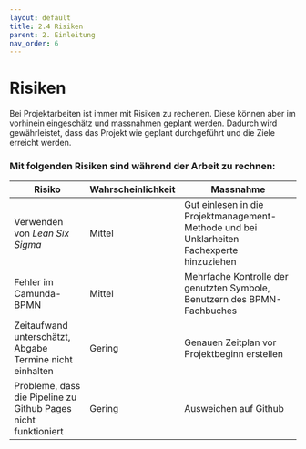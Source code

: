 ```yaml
---
layout: default
title: 2.4 Risiken
parent: 2. Einleitung
nav_order: 6
---
```


# Risiken

Bei Projektarbeiten ist immer mit Risiken zu rechenen. Diese können aber im vorhinein eingeschätz und massnahmen geplant werden. Dadurch wird gewährleistet, dass das Projekt wie geplant durchgeführt und die Ziele erreicht werden.

### Mit folgenden Risiken sind während der Arbeit zu rechnen:

| **Risiko**                                               | **Wahrscheinlichkeit** | **Massnahme**                                                                       |
| -------------------------------------------------------- | ---------------------- | ----------------------------------------------------------------------------------- |
| Verwenden von _Lean Six Sigma_                           | Mittel                 | Gut einlesen in die Projektmanagement-Methode und bei Unklarheiten Fachexperte hinzuziehen      |
| Fehler im Camunda-BPMN                                   | Mittel                 | Mehrfache Kontrolle der genutzten Symbole, Benutzern des BPMN-Fachbuches |
| Zeitaufwand unterschätzt, Abgabe Termine nicht einhalten | Gering                 | Genauen Zeitplan vor Projektbeginn erstellen                                        |
| Probleme, dass die Pipeline zu Github Pages nicht funktioniert| Gering| Ausweichen auf Github |
